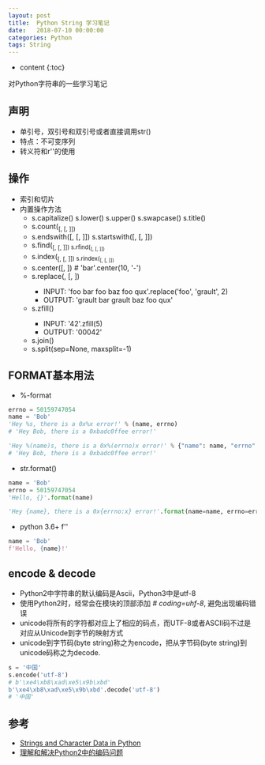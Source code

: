 ```yaml
---
layout: post
title:  Python String 学习笔记
date:   2018-07-10 00:00:00
categories: Python
tags: String
---
```


* content
{:toc}

对Python字符串的一些学习笔记

## 声明
- 单引号，双引号和双引号或者直接调用str()
- 特点：不可变序列
- 转义符和r''的使用

## 操作
- 索引和切片
- 内置操作方法
    - s.capitalize() s.lower() s.upper() s.swapcase() s.title()
    - s.count(<sub>[, <start>[, <end>]])
    - s.endswith(<suffix>[, <start>[, <end>]]) s.startswith(<suffix>[, <start>[, <end>]])
    - s.find(<sub>[, <start>[, <end>]]) s.rfind(<sub>[, <start>[, <end>]])
    - s.index(<sub>[, <start>[, <end>]]) s.rindex(<sub>[, <start>[, <end>]])
    - s.center(<width>[, <fill>]) # 'bar'.center(10, '-')
    - s.replace(<old>, <new>[, <count>])
        - INPUT: 'foo bar foo baz foo qux'.replace('foo', 'grault', 2)
        - OUTPUT: 'grault bar grault baz foo qux'
    - s.zfill(<width>)
        - INPUT: '42'.zfill(5)
        - OUTPUT: '00042'
    - s.join(<iterable>)
    - s.split(sep=None, maxsplit=-1)

## FORMAT基本用法
- %-format
```python
errno = 50159747054
name = 'Bob'
'Hey %s, there is a 0x%x error!' % (name, errno)
# 'Hey Bob, there is a 0xbadc0ffee error!'

'Hey %(name)s, there is a 0x%(errno)x error!' % {"name": name, "errno": errno }
# 'Hey Bob, there is a 0xbadc0ffee error!'
```
- str.format()
```python
name = 'Bob'
errno = 50159747054
'Hello, {}'.format(name)

'Hey {name}, there is a 0x{errno:x} error!'.format(name=name, errno=errno)
```
- python 3.6+ f''
```python
name = 'Bob'
f'Hello, {name}!'
```

## encode & decode
- Python2中字符串的默认编码是Ascii，Python3中是utf-8
- 使用Python2时，经常会在模块的顶部添加 *# coding=uhf-8*, 避免出现编码错误
- unicode将所有的字符都对应上了相应的码点，而UTF-8或者ASCII码不过是对应从Unicode到字节的映射方式
- unicode到字节码(byte string)称之为encode，把从字节码(byte string)到unicode码称之为decode.

```python
s = '中国'    
s.encode('utf-8')
# b'\xe4\xb8\xad\xe5\x9b\xbd'
b'\xe4\xb8\xad\xe5\x9b\xbd'.decode('utf-8')
# '中国'
```

## 参考
- [Strings and Character Data in Python](https://realpython.com/python-strings/)
- [理解和解决Python2中的编码问题](https://blog.csdn.net/u010223750/article/details/56684096)
